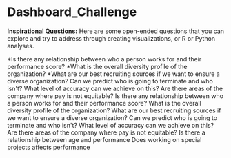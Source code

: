 # Dashboard_Challenge


**Inspirational Questions:** Here are some open-ended questions that you can explore and try to address through creating visualizations, or R or Python analyses.

*Is there any relationship between who a person works for and their performance score?
*What is the overall diversity profile of the organization?
*What are our best recruiting sources if we want to ensure a diverse organization?
Can we predict who is going to terminate and who isn't? What level of accuracy can we achieve on this?
Are there areas of the company where pay is not equitable?
Is there any relationship between who a person works for and their performance score?
What is the overall diversity profile of the organization?
What are our best recruiting sources if we want to ensure a diverse organization?
Can we predict who is going to terminate and who isn't? What level of accuracy can we achieve on this?
Are there areas of the company where pay is not equitable?
Is there a relationship between age and performance
Does working on special projects affects performance
